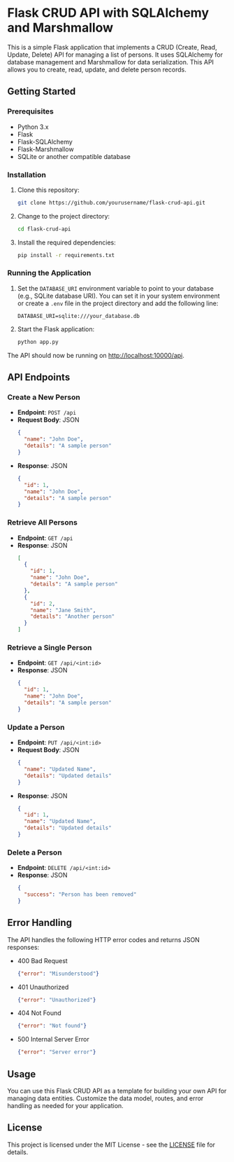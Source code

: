 # Flask CRUD API with SQLAlchemy and Marshmallow

This is a simple Flask application that implements a CRUD (Create, Read, Update, Delete) API for managing a list of persons. It uses SQLAlchemy for database management and Marshmallow for data serialization. This API allows you to create, read, update, and delete person records.

## Getting Started

### Prerequisites
- Python 3.x
- Flask
- Flask-SQLAlchemy
- Flask-Marshmallow
- SQLite or another compatible database

### Installation

1. Clone this repository:

   ```bash
   git clone https://github.com/yourusername/flask-crud-api.git
   ```

2. Change to the project directory:

   ```bash
   cd flask-crud-api
   ```

3. Install the required dependencies:

   ```bash
   pip install -r requirements.txt
   ```

### Running the Application

1. Set the `DATABASE_URI` environment variable to point to your database (e.g., SQLite database URI). You can set it in your system environment or create a `.env` file in the project directory and add the following line:

   ```
   DATABASE_URI=sqlite:///your_database.db
   ```

2. Start the Flask application:

   ```bash
   python app.py
   ```

The API should now be running on [http://localhost:10000/api](http://localhost:10000/api).

## API Endpoints

### Create a New Person

- **Endpoint**: `POST /api`
- **Request Body**: JSON
  ```json
  {
    "name": "John Doe",
    "details": "A sample person"
  }
  ```
- **Response**: JSON
  ```json
  {
    "id": 1,
    "name": "John Doe",
    "details": "A sample person"
  }
  ```

### Retrieve All Persons

- **Endpoint**: `GET /api`
- **Response**: JSON
  ```json
  [
    {
      "id": 1,
      "name": "John Doe",
      "details": "A sample person"
    },
    {
      "id": 2,
      "name": "Jane Smith",
      "details": "Another person"
    }
  ]
  ```

### Retrieve a Single Person

- **Endpoint**: `GET /api/<int:id>`
- **Response**: JSON
  ```json
  {
    "id": 1,
    "name": "John Doe",
    "details": "A sample person"
  }
  ```

### Update a Person

- **Endpoint**: `PUT /api/<int:id>`
- **Request Body**: JSON
  ```json
  {
    "name": "Updated Name",
    "details": "Updated details"
  }
  ```
- **Response**: JSON
  ```json
  {
    "id": 1,
    "name": "Updated Name",
    "details": "Updated details"
  }
  ```

### Delete a Person

- **Endpoint**: `DELETE /api/<int:id>`
- **Response**: JSON
  ```json
  {
    "success": "Person has been removed"
  }
  ```

## Error Handling

The API handles the following HTTP error codes and returns JSON responses:

- 400 Bad Request
  ```json
  {"error": "Misunderstood"}
  ```

- 401 Unauthorized
  ```json
  {"error": "Unauthorized"}
  ```

- 404 Not Found
  ```json
  {"error": "Not found"}
  ```

- 500 Internal Server Error
  ```json
  {"error": "Server error"}
  ```

## Usage

You can use this Flask CRUD API as a template for building your own API for managing data entities. Customize the data model, routes, and error handling as needed for your application.

## License

This project is licensed under the MIT License - see the [LICENSE](LICENSE) file for details.

